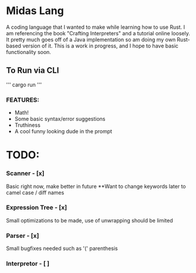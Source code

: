 # Midas Lang

A coding language that I wanted to make while learning how to use Rust.
I am referencing the book "Crafting Interpreters" and a tutorial online loosely. It pretty much goes off of a Java implementation so am doing my own Rust-based version of it.
This is a work in progress, and I hope to have basic functionality soon.


## To Run via CLI
'''
cargo run
'''

### FEATURES:
- Math!
- Some basic syntax/error suggestions
- Truthiness
- A cool funny looking dude in the prompt

# TODO:

### Scanner - [x]
Basic right now, make better in future
**Want to change keywords later to camel case / diff names
### Expression Tree - [x]
Small optimizations to be made, use of
unwrapping should be limited
### Parser - [x]
Small bugfixes needed such as '(' parenthesis
### Interpretor - [ ]
